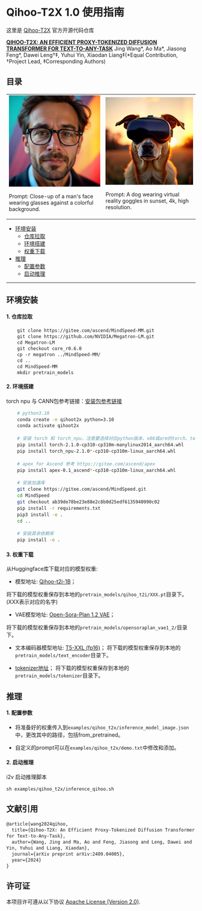 # Qihoo-T2X 1.0 使用指南
<p align="left"></p>

这里是 [Qihoo-T2X](https://360cvgroup.github.io/Qihoo-T2X/) 官方开源代码仓库

**[QIHOO-T2X: AN EFFICIENT PROXY-TOKENIZED DIFFUSION TRANSFORMER FOR TEXT-TO-ANY-TASK](https://arxiv.org/pdf/2409.04005)**  Jing Wang*, Ao Ma*, Jiasong Feng*, Dawei Leng†‡, Yuhui Yin, Xiaodan Liang‡(*Equal Contribution, †Project Lead, ‡Corresponding Authors)

## 目录

<table border="0" style="width: 100%; text-align: left; margin-top: 20px;">
  <tr>
      <td>
          <img src="2.png" width="800"></img>
          <p>Prompt: Close-up of a man's face wearing glasses against a colorful background.</p>
      </td>
      <td>
          <img src="1.png" width="800"></img>
          <p>Prompt: A dog wearing virtual reality goggles in sunset, 4k, high resolution.</p>
      </td>
  </tr>
</table>

- [环境安装](#jump1)
  - [仓库拉取](#jump1.1)
  - [环境搭建](#jump1.2)
  - [权重下载](#jump1.3)
- [推理](#jump2)
  - [配置参数](#jump2.1)
  - [启动推理](#jump2.2)
---
<a id="jump1"></a>
## 环境安装

<a id="jump1.1"></a>
#### 1. 仓库拉取

```shell
    git clone https://gitee.com/ascend/MindSpeed-MM.git 
    git clone https://github.com/NVIDIA/Megatron-LM.git
    cd Megatron-LM
    git checkout core_r0.6.0
    cp -r megatron ../MindSpeed-MM/
    cd ..
    cd MindSpeed-MM
    mkdir pretrain_models
```

<a id="jump1.2"></a>
#### 2. 环境搭建

torch npu 与 CANN包参考链接：[安装包参考链接](https://support.huawei.com/enterprise/zh/ascend-computing/cann-pid-251168373/software)

```bash
    # python3.10
    conda create -n qihoot2x python=3.10
    conda activate qihoot2x

    # 安装 torch 和 torch_npu，注意要选择对应python版本、x86或arm的torch、torch_npu及apex包
    pip install torch-2.1.0-cp310-cp310m-manylinux2014_aarch64.whl 
    pip install torch_npu-2.1.0*-cp310-cp310m-linux_aarch64.whl
    
    # apex for Ascend 参考 https://gitee.com/ascend/apex
    pip install apex-0.1_ascend*-cp310-cp310m-linux_aarch64.whl

    # 安装加速库
    git clone https://gitee.com/ascend/MindSpeed.git
    cd MindSpeed
	git checkout ab39de78be23e88e2c8b0d25edf6135940990c02
    pip install -r requirements.txt 
    pip3 install -e .
    cd ..

    # 安装其余依赖库
    pip install -e .
```

<a id="jump1.3"></a>

#### 3. 权重下载

从Huggingface库下载对应的模型权重:
- 模型地址: [Qihoo-t2i-1B](https://huggingface.co/Qwen/Qwen2-VL-2B-Instruct/tree/main)；

 将下载的模型权重保存到本地的`pretrain_models/qihoo_t2i/XXX.pt`目录下。(XXX表示对应的名字)

- VAE模型地址: [Open-Sora-Plan 1.2 VAE](https://huggingface.co/LanguageBind/Open-Sora-Plan-v1.2.0/tree/main/vae)；

 将下载的模型权重保存到本地的`pretrain_models/opensoraplan_vae1_2/`目录下。

- 文本编码器模型地址: [T5-XXL (fp16)](https://huggingface.co/alibaba-pai/EasyAnimateV2-XL-2-512x512/tree/main/text_encoder)；
 将下载的模型权重保存到本地的`pretrain_models/text_encoder`目录下。

- [tokenizer地址](https://huggingface.co/alibaba-pai/EasyAnimateV2-XL-2-512x512/tree/main/tokenizer)；
 将下载的模型权重保存到本地的`pretrain_models/tokenizer`目录下。

## 推理

<a id="jump2.1"></a>

#### 1. 配置参数

- 将准备好的权重传入到`examples/qihoo_t2x/inference_model_image.json`中，更改其中的路径，包括from_pretrained。

- 自定义的prompt可以在`examples/qihoo_t2x/demo.txt`中修改和添加。


<a id="jump2.2"></a>

#### 2. 启动推理
i2v 启动推理脚本

```shell
sh examples/qihoo_t2x/inference_qihoo.sh
```


## 文献引用
```
@article{wang2024qihoo,
  title={Qihoo-T2X: An Efficient Proxy-Tokenized Diffusion Transformer for Text-to-Any-Task},
  author={Wang, Jing and Ma, Ao and Feng, Jiasong and Leng, Dawei and Yin, Yuhui and Liang, Xiaodan},
  journal={arXiv preprint arXiv:2409.04005},
  year={2024}
}
```


## 许可证
本项目许可遵从以下协议 [Apache License (Version 2.0)](https://github.com/modelscope/modelscope/blob/master/LICENSE).